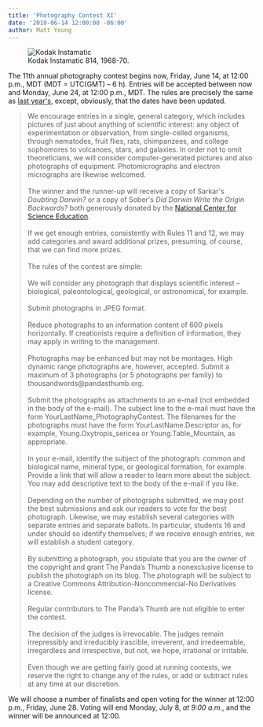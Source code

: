 ```yaml
---
title: 'Photography Contest XI'
date: '2019-06-14 12:00:00 -06:00'
author: Matt Young
---
```

<figure>
<img src="{{ site.baseurl }}/uploads/2019/IMG_2385_Instamatic_600.jpg" alt="Kodak Instamatic"/>
<figcaption>Kodak Instamatic 814, 1968-70.
</figcaption>
</figure>

The 11th annual photography contest begins now, Friday, June 14, at 12:00 p.m., MDT (MDT = UTC(GMT) – 6 h). Entries will be accepted between now and Monday, June 24, at 12:00 p.m., MDT. The rules are precisely the same as <a href="https://pandasthumb.org/archives/2018/06/photography-contest-x.html">last year's</a>, except, obviously, that the dates have been updated.

<!--more-->

<blockquote>We encourage entries in a single, general category, which includes pictures of just about anything of scientific interest: any object of experimentation or observation, from single-celled organisms, through nematodes, fruit flies, rats, chimpanzees, and college sophomores to volcanoes, stars, and galaxies. In order not to omit theoreticians, we will consider computer-generated pictures and also photographs of equipment. Photomicrographs and electron micrographs are likewise welcomed.
<br/><br/>
The winner and the runner-up will receive a copy of Sarkar's <i>Doubting Darwin?</i> or a copy of Sober's <i>Did Darwin Write the Origin Backwards?</i> both generously donated by the <a href="https://ncse.com/">National Center for Science Education</a>.
<br/><br/>
If we get enough entries, consistently with Rules 11 and 12, we may add categories and award additional prizes, presuming, of course, that we can find more prizes.
<br/><br/>
The rules of the contest are simple:
<br/><br/>
We will consider any photograph that displays scientific interest – biological, paleontological, geological, or astronomical, for example.
<br/><br/>
Submit photographs in JPEG format.
<br/><br/>
Reduce photographs to an information content of 600 pixels horizontally. If creationists require a definition of information, they may apply in writing to the management.
<br/><br/>
Photographs may be enhanced but may not be montages. High dynamic range photographs are, however, accepted. Submit a maximum of 3 photographs (or 5 photographs per family) to thousandwords@pandasthumb.org.
<br/><br/>
Submit the photographs as attachments to an e-mail (not embedded in the body of the e-mail). The subject line to the e-mail must have the form YourLastName_PhotographyContest. The filenames for the photographs must have the form YourLastName.Descriptor as, for example, Young.Oxytropis_sericea or Young.Table_Mountain, as appropriate.
<br/><br/>
In your e-mail, identify the subject of the photograph: common and biological name, mineral type, or geological formation, for example. Provide a link that will allow a reader to learn more about the subject. You may add descriptive text to the body of the e-mail if you like.
<br/><br/>
Depending on the number of photographs submitted, we may post the best submissions and ask our readers to vote for the best photograph. Likewise, we may establish several categories with separate entries and separate ballots. In particular, students 16 and under should so identify themselves; if we receive enough entries, we will establish a student category.
<br/><br/>
By submitting a photograph, you stipulate that you are the owner of the copyright and grant The Panda’s Thumb a nonexclusive license to publish the photograph on its blog. The photograph will be subject to a Creative Commons Attribution-Noncommercial-No Derivatives license.
<br/><br/>
Regular contributors to The Panda’s Thumb are not eligible to enter the contest.
<br/><br/>
The decision of the judges is irrevocable. The judges remain irrepressibly and irreducibly irascible, irreverent, and irredeemable, irregardless and irrespective, but not, we hope, irrational or irritable.
<br/><br/>
Even though we are getting fairly good at running contests, we reserve the right to change any of the rules, or add or subtract rules at any time at our discretion.
</blockquote>

We will choose a number of finalists and open voting for the winner at 12:00 p.m., Friday, June 28. Voting will end Monday, July 8, <i>at 9:00 a.m.</i>, and the winner will be announced at 12:00.

